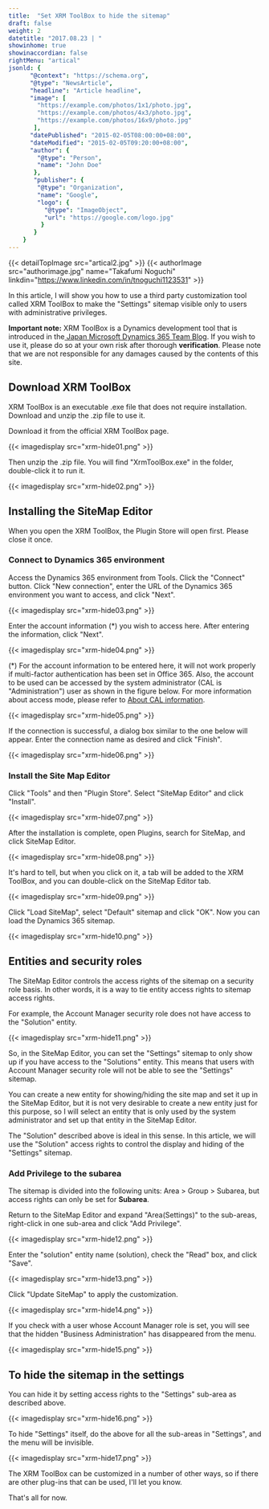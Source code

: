 ```yaml
---
title:  "Set XRM ToolBox to hide the sitemap"
draft: false
weight: 2
datetitle: "2017.08.23 | "
showinhome: true
showinaccordian: false
rightMenu: "artical"
jsonld: {
      "@context": "https://schema.org",
      "@type": "NewsArticle",
      "headline": "Article headline",
      "image": [
        "https://example.com/photos/1x1/photo.jpg",
        "https://example.com/photos/4x3/photo.jpg",
        "https://example.com/photos/16x9/photo.jpg"
       ],
      "datePublished": "2015-02-05T08:00:00+08:00",
      "dateModified": "2015-02-05T09:20:00+08:00",
      "author": {
        "@type": "Person",
        "name": "John Doe"
       },
       "publisher": {
        "@type": "Organization",
        "name": "Google",
        "logo": {
          "@type": "ImageObject",
          "url": "https://google.com/logo.jpg"
         }
       }
    }
---
```

{{< detailTopImage src="artical2.jpg" >}}
{{< authorImage src="authorimage.jpg" name="Takafumi Noguchi" linkdin="https://www.linkedin.com/in/tnoguchi1123531" >}}
<!-- Intro  -->
In this article, I will show you how to use a third party customization tool called XRM ToolBox to make the "Settings" sitemap visible only to users with administrative privileges.

**Important note:** XRM ToolBox is a Dynamics development tool that is introduced in the[ Japan Microsoft Dynamics 365 Team Blog](https://blogs.msdn.microsoft.com/crmjapan/2014/05/19/dynamics-crm-20112013/). If you wish to use it, please do so at your own risk after thorough **verification**. Please note that we are not responsible for any damages caused by the contents of this site.


## Download XRM ToolBox
XRM ToolBox is an executable .exe file that does not require installation. Download and unzip the .zip file to use it.      

Download it from the official XRM ToolBox page.
<!-- Image= xrm-hide01.png -->
{{< imagedisplay src="xrm-hide01.png" >}}


Then unzip the .zip file. You will find "XrmToolBox.exe" in the folder, double-click it to run it.
<!-- Image= xrm-hide02.png -->
{{< imagedisplay src="xrm-hide02.png" >}}


## Installing the SiteMap Editor
When you open the XRM ToolBox, the Plugin Store will open first. Please close it once.

### Connect to Dynamics 365 environment
Access the Dynamics 365 environment from Tools. Click the "Connect" button. Click "New connection", enter the URL of the Dynamics 365 environment you want to access, and click "Next".
<!-- Image= xrm-hide03.png -->
{{< imagedisplay src="xrm-hide03.png" >}}


Enter the account information (*) you wish to access here. After entering the information, click "Next".
<!-- Image= xrm-hide04.png -->
{{< imagedisplay src="xrm-hide04.png" >}}


(*) For the account information to be entered here, it will not work properly if multi-factor authentication has been set in Office 365. Also, the account to be used can be accessed by the system administrator (CAL is "Administration") user as shown in the figure below. For more information about access mode, please refer to [About CAL information]().
<!-- Image= xrm-hide05.png -->
{{< imagedisplay src="xrm-hide05.png" >}}

If the connection is successful, a dialog box similar to the one below will appear. Enter the connection name as desired and click "Finish".
<!-- Image= xrm-hide06.png -->
{{< imagedisplay src="xrm-hide06.png" >}}


### Install the Site Map Editor
Click "Tools" and then "Plugin Store". Select "SiteMap Editor" and click "Install".
<!-- Image= xrm-hide07.png -->
{{< imagedisplay src="xrm-hide07.png" >}}


After the installation is complete, open Plugins, search for SiteMap, and click SiteMap Editor.
<!-- Image= xrm-hide08.png -->
{{< imagedisplay src="xrm-hide08.png" >}}


It's hard to tell, but when you click on it, a tab will be added to the XRM ToolBox, and you can double-click on the SiteMap Editor tab.
<!-- Image= xrm-hide09.png -->
{{< imagedisplay src="xrm-hide09.png" >}}


Click "Load SiteMap", select "Default" sitemap and click "OK". Now you can load the Dynamics 365 sitemap.
<!-- Image= xrm-hide10.png -->
{{< imagedisplay src="xrm-hide10.png" >}}


## Entities and security roles
The SiteMap Editor controls the access rights of the sitemap on a security role basis. In other words, it is a way to tie entity access rights to sitemap access rights.

For example, the Account Manager security role does not have access to the "Solution" entity.
<!-- Image= xrm-hide11.png -->
{{< imagedisplay src="xrm-hide11.png" >}}


So, in the SiteMap Editor, you can set the "Settings" sitemap to only show up if you have access to the "Solutions" entity. This means that users with Account Manager security role will not be able to see the "Settings" sitemap.

You can create a new entity for showing/hiding the site map and set it up in the SiteMap Editor, but it is not very desirable to create a new entity just for this purpose, so I will select an entity that is only used by the system administrator and set up that entity in the SiteMap Editor.

The "Solution" described above is ideal in this sense. In this article, we will use the "Solution" access rights to control the display and hiding of the "Settings" sitemap.

### Add Privilege to the subarea

The sitemap is divided into the following units: Area > Group > Subarea, but access rights can only be set for **Subarea**.

Return to the SiteMap Editor and expand "Area(Settings)" to the sub-areas, right-click in one sub-area and click "Add Privilege".
<!-- Image= xrm-hide12.png -->
{{< imagedisplay src="xrm-hide12.png" >}}


Enter the "solution" entity name (solution), check the "Read" box, and click "Save".
<!-- Image= xrm-hide13.png -->
{{< imagedisplay src="xrm-hide13.png" >}}

Click "Update SiteMap" to apply the customization.
<!-- Image= xrm-hide14.png -->
{{< imagedisplay src="xrm-hide14.png" >}}


If you check with a user whose Account Manager role is set, you will see that the hidden "Business Administration" has disappeared from the menu.
<!-- Image= xrm-hide15.png -->
{{< imagedisplay src="xrm-hide15.png" >}}


## To hide the sitemap in the settings
You can hide it by setting access rights to the "Settings" sub-area as described above.
<!-- Image- xrm-hide16.png -->
{{< imagedisplay src="xrm-hide16.png" >}}


To hide "Settings" itself, do the above for all the sub-areas in "Settings", and the menu will be invisible.
<!-- Image= xrm-hide17.png -->
{{< imagedisplay src="xrm-hide17.png" >}}


The XRM ToolBox can be customized in a number of other ways, so if there are other plug-ins that can be used, I'll let you know.

That's all for now.    
&nbsp;
